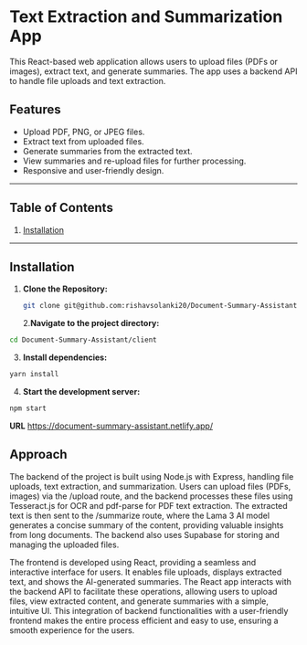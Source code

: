 # Text Extraction and Summarization App

This React-based web application allows users to upload files (PDFs or images), extract text, and generate summaries. The app uses a backend API to handle file uploads and text extraction.

## Features

- Upload PDF, PNG, or JPEG files.
- Extract text from uploaded files.
- Generate summaries from the extracted text.
- View summaries and re-upload files for further processing.
- Responsive and user-friendly design.

---

## Table of Contents

1. [Installation](#installation)

---

## Installation

1. **Clone the Repository:**

   ```bash
   git clone git@github.com:rishavsolanki20/Document-Summary-Assistant.git
   ```

   2.**Navigate to the project directory:**

```bash
cd Document-Summary-Assistant/client
```

3. **Install dependencies:**

```bash
yarn install
```

4. **Start the development server:**

```bash
npm start
```

**URL**
https://document-summary-assistant.netlify.app/

## Approach

The backend of the project is built using Node.js with Express, handling file uploads, text extraction, and summarization. Users can upload files (PDFs, images) via the /upload route, and the backend processes these files using Tesseract.js for OCR and pdf-parse for PDF text extraction. The extracted text is then sent to the /summarize route, where the Lama 3 AI model generates a concise summary of the content, providing valuable insights from long documents. The backend also uses Supabase for storing and managing the uploaded files.

The frontend is developed using React, providing a seamless and interactive interface for users. It enables file uploads, displays extracted text, and shows the AI-generated summaries. The React app interacts with the backend API to facilitate these operations, allowing users to upload files, view extracted content, and generate summaries with a simple, intuitive UI. This integration of backend functionalities with a user-friendly frontend makes the entire process efficient and easy to use, ensuring a smooth experience for the users.
